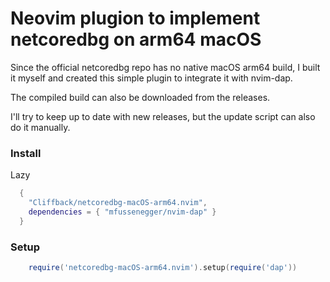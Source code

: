 # Neovim plugion to implement netcoredbg on arm64 macOS

Since the official netcoredbg repo has no native macOS arm64 build, I built it myself and created this simple plugin to integrate it with nvim-dap.

The compiled build can also be downloaded from the releases.

I'll try to keep up to date with new releases, but the update script can also do it manually.

### Install
Lazy
```lua
  {
    "Cliffback/netcoredbg-macOS-arm64.nvim",
    dependencies = { "mfussenegger/nvim-dap" }
  }
```

### Setup
```lua
    require('netcoredbg-macOS-arm64.nvim').setup(require('dap'))
```
